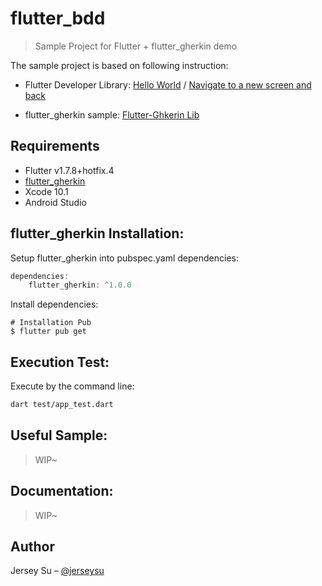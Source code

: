 # flutter_bdd
> Sample Project for Flutter + flutter_gherkin demo

The sample project is based on following instruction:

- Flutter Developer Library: [Hello World](https://github.com/flutter/flutter/tree/master/examples/hello_world) / [Navigate to a new screen and back](https://flutter.dev/docs/cookbook/navigation/navigation-basics)


- flutter_gherkin  sample: [Flutter-Ghkerin Lib](https://github.com/jonsamwell/flutter_gherkin)

## Requirements

- Flutter v1.7.8+hotfix.4
- [flutter_gherkin](https://pub.dartlang.org/packages/flutter_gherkin)
- Xcode 10.1
- Android Studio

## flutter_gherkin Installation:

Setup flutter_gherkin into pubspec.yaml dependencies:

```dart
dependencies:
    flutter_gherkin: ^1.0.0
```

Install dependencies:
```
# Installation Pub
$ flutter pub get
```

## Execution Test:

Execute by the command line:

```sh
dart test/app_test.dart
```

## Useful Sample:

> WIP~

## Documentation:
> WIP~


## Author

Jersey Su – [@jerseysu](https://twitter.com/jerseysu) 
